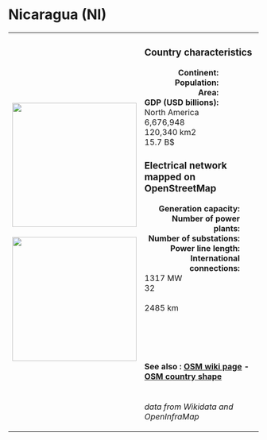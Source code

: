 # Nicaragua (NI)

<table width="90%">
<tr>
<td>
<img src="https://upload.wikimedia.org/wikipedia/commons/1/19/Flag_of_Nicaragua.svg" width="250">
<br><br>
<img src="https://upload.wikimedia.org/wikipedia/commons/3/38/Nicaragua_%28orthographic_projection%29.svg" width="250"></td>
<td>
<h3>Country characteristics</h3>
<div style="display: inline-block;text-align:right;margin-right:30px;font-weight: bold;">
Continent:<br>Population:<br>Area:<br>GDP (USD billions):
</div>
<div style="display: inline-block;">
North America<br>6,676,948<br>120,340 km2<br>15.7 B$
</div>
<h3>Electrical network mapped on OpenStreetMap</h3>
<div style="display: inline-block;text-align:right;margin-right:30px;font-weight: bold;">Generation capacity:<br>
Number of power plants:<br>
Number of substations:<br>
Power line length:<br>
International connections:<br>
</div>
<div style="display: inline-block;">1317 MW<br>
32<br>
<br>
2485 km<br>
<br>
</div>

<br><br><h4>See also :
<a href="https://wiki.openstreetmap.org/wiki/Power_networks/Nicaragua" target="_blank">OSM wiki page</a> -
<a href="https://openstreetmap.org/relation/287666" target="_blank">OSM country shape</a>
</h4>

<br><i>data from Wikidata and OpenInfraMap</i>
</td>
</tr>
</table>




